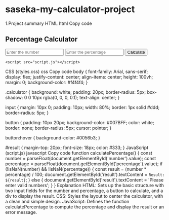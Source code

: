 # saseka-my-calculator-project
1.Project summary
HTML
html
Copy code
<!DOCTYPE html>
<html lang="en">
<head>
    <meta charset="UTF-8">
    <meta name="viewport" content="width=device-width, initial-scale=1.0">
    <title>Percentage Calculator</title>
    <link rel="stylesheet" href="styles.css">
</head>
<body>
    <div class="calculator">
        <h2>Percentage Calculator</h2>
        <input type="number" id="number" placeholder="Enter the number">
        <input type="number" id="percentage" placeholder="Enter the percentage">
        <button onclick="calculatePercentage()">Calculate</button>
        <div id="result"></div>
    </div>

    <script src="script.js"></script>
</body>
</html>
CSS (styles.css)
css
Copy code
body {
    font-family: Arial, sans-serif;
    display: flex;
    justify-content: center;
    align-items: center;
    height: 100vh;
    margin: 0;
    background-color: #f4f4f4;
}

.calculator {
    background: white;
    padding: 20px;
    border-radius: 5px;
    box-shadow: 0 0 10px rgba(0, 0, 0, 0.1);
    text-align: center;
}

input {
    margin: 10px 0;
    padding: 10px;
    width: 80%;
    border: 1px solid #ddd;
    border-radius: 5px;
}

button {
    padding: 10px 20px;
    background-color: #007BFF;
    color: white;
    border: none;
    border-radius: 5px;
    cursor: pointer;
}

button:hover {
    background-color: #0056b3;
}

#result {
    margin-top: 20px;
    font-size: 18px;
    color: #333;
}
JavaScript (script.js)
javascript
Copy code
function calculatePercentage() {
    const number = parseFloat(document.getElementById('number').value);
    const percentage = parseFloat(document.getElementById('percentage').value);
    if (!isNaN(number) && !isNaN(percentage)) {
        const result = (number * percentage) / 100;
        document.getElementById('result').textContent = `Result: ${result}`;
    } else {
        document.getElementById('result').textContent = 'Please enter valid numbers';
    }
}
Explanation
HTML: Sets up the basic structure with two input fields for the number and percentage, a button to calculate, and a div to display the result.
CSS: Styles the layout to center the calculator, with a clean and simple design.
JavaScript: Defines the function calculatePercentage to compute the percentage and display the result or an error message.








